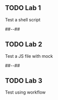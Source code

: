 <!-- .slide: class="exercice" -->

## TODO Lab 1

Test a shell script

##--##

<!-- .slide: class="exercice" -->

## TODO Lab 2

Test a JS file with mock

##--##

<!-- .slide: class="exercice" -->

## TODO Lab 3

Test using workflow
